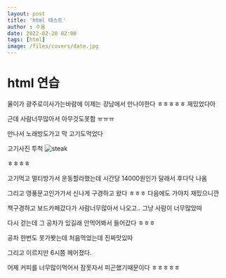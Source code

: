 ```yaml
---
layout: post
title: 'html 테스트'
author : 수율
date: 2022-02-20 02:00
tags: [html]
image: /files/covers/date.jpg
---
```


# html 연습


율이가 광주로이사가는바람에 이제는 강남에서 만나야한다 ㅎㅎㅎㅎㅎ 재밌었다아


근데 사람너무많아서 아무것도못함 ㅠㅠㅠ

만나서 노래방도가고 막 고기도먹었다

고기사진 투척
<img src="{{ site.baseurl }}/files/2017-12-25/steak.jpg" alt="steak">

ㅎㅎㅎㅎ

고기먹고 멀티방가서 운동할라했는데 시간당 14000원인가 달래서 후다닥 나옴

그리고 영풍문고인가가서 신나게 구경하고 왔다 ㅎㅎㅎ 다음에도 가야지 재밌으니깐

책구경하고 보드카페갔다가 사람너무많아서 나오고.. 그냥 사람이 너무많았따

다시 걷는데 그 공차가 있길래 안먹어봐서 들어갔다 ㅎㅎㅎ

공차 한번도 못가봣는데 처음먹었는데 진짜맛있따 

그리고 이르지만 6시쯤 헤어졌다.

어제 커피를 너무많이먹어서 잠못자서 피곤했기때문이다 ㅎㅎㅎㅎㅎ









